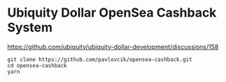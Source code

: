 # Ubiquity Dollar OpenSea Cashback System

https://github.com/ubiquity/ubiquity-dollar-development/discussions/158

```shell
git clone https://github.com/pavlovcik/opensea-cashback.git
cd opensea-cashback
yarn
```
